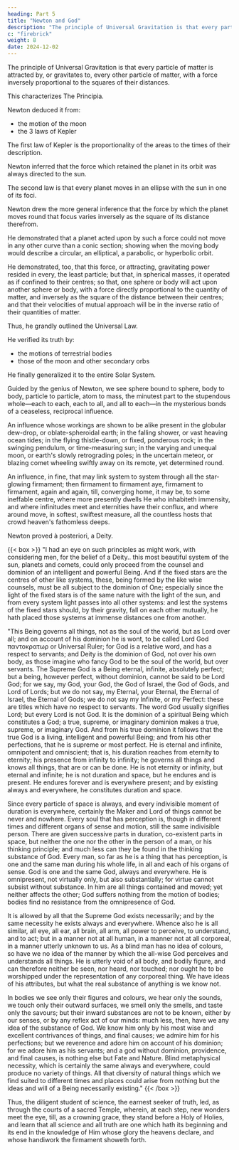 ```yaml
---
heading: Part 5
title: "Newton and God"
description: "The principle of Universal Gravitation is that every particle of matter is attracted by, or gravitates to, every other particle of matter"
c: "firebrick"
weight: 8
date: 2024-12-02
---
```



The principle of Universal Gravitation is that every particle of matter is attracted by, or gravitates to, every other particle of matter, with a force inversely proportional to the squares of their distances.

This characterizes The Principia.

Newton deduced it from:
- the motion of the moon
- the 3 laws of Kepler

<!-- —laws, which Newton, in turn, by his greater law, demonstrated to be true. -->

The first law of Kepler is the proportionality of the areas to the times of their description.

Newton inferred that the force which retained the planet in its orbit was always directed to the sun.

The second law is that every planet moves in an ellipse with the sun in one of its foci.

Newton drew the more general inference that the force by which the planet moves round that focus varies inversely as the square of its distance therefrom.

He demonstrated that a planet acted upon by such a force could not move in any other curve than a conic section; showing when the moving body would describe a circular, an elliptical, a parabolic, or hyperbolic orbit.

He demonstrated, too, that this force, or attracting, gravitating power resided in every, the least particle; but that, in spherical masses, it operated as if confined to their centres; so that, one sphere or body will act upon another sphere or body, with a force directly proportional to the quantity of matter, and inversely as the square of the distance between their centres; and that their velocities of mutual approach will be in the inverse ratio of their quantities of matter. 

Thus, he grandly outlined the Universal Law. 

He verified its truth by:
- the motions of terrestrial bodies
- those of the moon and other secondary orbs

He finally generalized it to the entire Solar System.

<!-- —all the movements of all its bodies—planets, satellites and comets—explaining and harmonizing the many diverse and theretofore inexplicable phenomena. -->

Guided by the genius of Newton, we see sphere bound to sphere, body to body, particle to particle, atom to mass, the minutest part to the stupendous whole—each to each, each to all, and all to each—in the mysterious bonds of a ceaseless, reciprocal influence. 

An influence whose workings are shown to be alike present in the globular dew-drop, or oblate-spheroidal earth; in the falling shower, or vast heaving ocean tides; in the flying thistle-down, or fixed, ponderous rock; in the swinging pendulum, or time-measuring sun; in the varying and unequal moon, or earth's slowly retrograding poles; in the uncertain meteor, or blazing comet wheeling swiftly away on its remote, yet determined round. 

An influence, in fine, that may link system to system through all the star-glowing firmament; then firmament to firmament aye, firmament to firmament, again and again, till, converging home, it may be, to some ineffable centre, where more presently dwells He who inhabiteth immensity, and where infinitudes meet and eternities have their conflux, and where around move, in softest, swiftest measure, all the countless hosts that crowd heaven's fathomless deeps.

<!-- And yet Newton, amid the loveliness and magnitude of Omnipotence, lost not sight of the Almighty One. A secondary, however universal, was not taken for the First Cause. An impressed force, however diffused and powerful, assumed not the functions of the creating, giving Energy. Material beauties, splendours, and sublimities, however rich in glory, and endless in extent, concealed not the attributes of an intelligent Supreme. 

From the depths of his own soul, through reason and the Word, he had risen, à priori, to God: from the heights of Omnipotence, through the design and law of the builded universe,  -->

Newton proved à posteriori, a Deity. 


{{< box >}}
"I had an eye on such principles as might work, with considering men, for the belief of a Deity.. this most beautiful system of the sun, planets and comets, could only proceed from the counsel and dominion of an intelligent and powerful Being. And if the fixed stars are the centres of other like systems, these, being formed by the like wise counsels, must be all subject to the dominion of One; especially since the light of the fixed stars is of the same nature with the light of the sun, and from every system light passes into all other systems: and lest the systems of the fixed stars should, by their gravity, fall on each other mutually, he hath placed those systems at immense distances one from another.

"This Being governs all things, not as the soul of the world, but as Lord over all; and on account of his dominion he is wont, to be called Lord God παντοκρατωρ or Universal Ruler; for God is a relative word, and has a respect to servants; and Deity is the dominion of God, not over his own body, as those imagine who fancy God to be the soul of the world, but over servants. The Supreme God is a Being eternal, infinite, absolutely perfect; but a being, however perfect, without dominion, cannot be said to be Lord God; for we say, my God, your God, the God of Israel, the God of Gods, and Lord of Lords; but we do not say, my Eternal, your Eternal, the Eternal of Israel, the Eternal of Gods; we do not say my Infinite, or my Perfect: these are titles which have no respect to servants. The word God usually signifies Lord; but every Lord is not God. It is the dominion of a spiritual Being which constitutes a God; a true, supreme, or imaginary dominion makes a true, supreme, or imaginary God. And from his true dominion it follows that the true God is a living, intelligent and powerful Being; and from his other perfections, that he is supreme or most perfect. He is eternal and infinite, omnipotent and omniscient; that is, his duration reaches from eternity to eternity; his presence from infinity to infinity; he governs all things and knows all things, that are or can be done. He is not eternity or infinity, but eternal and infinite; he is not duration and space, but he endures and is present. He endures forever and is everywhere present; and by existing always and everywhere, he constitutes duration and space. 

Since every particle of space is always, and every indivisible moment of duration is everywhere, certainly the Maker and Lord of things cannot be never and nowhere. Every soul that has perception is, though in different times and different organs of sense and motion, still the same indivisible person. There are given successive parts in duration, co-existent parts in space, but neither the one nor the other in the person of a man, or his thinking principle; and much less can they be found in the thinking substance of God. Every man, so far as he is a thing that has perception, is one and the same man during his whole life, in all and each of his organs of sense. God is one and the same God, always and everywhere. He is omnipresent, not virtually only, but also substantially; for virtue cannot subsist without substance. In him are all things contained and moved; yet neither affects the other; God suffers nothing from the motion of bodies; bodies find no resistance from the omnipresence of God. 

It is allowed by all that the Supreme God exists necessarily; and by the same necessity he exists always and everywhere. Whence also he is all similar, all eye, all ear, all brain, all arm, all power to perceive, to understand, and to act; but in a manner not at all human, in a manner not at all corporeal, in a manner utterly unknown to us. As a blind man has no idea of colours, so have we no idea of the manner by which the all-wise God perceives and understands all things. He is utterly void of all body, and bodily figure, and can therefore neither be seen, nor heard, nor touched; nor ought he to be worshipped under the representation of any corporeal thing. We have ideas of his attributes, but what the real substance of anything is we know not.

In bodies we see only their figures and colours, we hear only the sounds, we touch only their outward surfaces, we smell only the smells, and taste only the savours; but their inward substances are not to be known, either by our senses, or by any reflex act of our minds: much less, then, have we any idea of the substance of God. We know him only by his most wise and excellent contrivances of things, and final causes; we admire him for his perfections; but we reverence and adore him on account of his dominion; for we adore him as his servants; and a god without dominion, providence, and final causes, is nothing else but Fate and Nature. Blind metaphysical necessity, which is certainly the same always and everywhere, could produce no variety of things. All that diversity of natural things which we find suited to different times and places could arise from nothing but the ideas and will of a Being necessarily existing."
{{< /box >}}


Thus, the diligent student of science, the earnest seeker of truth, led, as through the courts of a sacred Temple, wherein, at each step, new wonders meet the eye, till, as a crowning grace, they stand before a Holy of Holies, and learn that all science and all truth are one which hath its beginning and its end in the knowledge of Him whose glory the heavens declare, and whose handiwork the firmament showeth forth.
